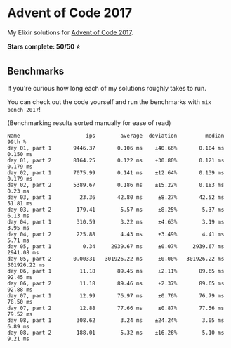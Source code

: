 # Advent of Code 2017

My Elixir solutions for [Advent of Code 2017](https://adventofcode.com/2017).

**Stars complete: 50/50 :star:**

## Benchmarks

If you're curious how long each of my solutions roughly takes to run.

You can check out the code yourself and run the benchmarks with `mix bench 2017`!

(Benchmarking results sorted manually for ease of read)

```
Name                     ips        average  deviation         median         99th %
day 01, part 1       9446.37       0.106 ms    ±40.66%       0.104 ms       0.150 ms
day 01, part 2       8164.25       0.122 ms    ±30.80%       0.121 ms       0.179 ms
day 02, part 1       7075.99       0.141 ms    ±12.64%       0.139 ms       0.179 ms
day 02, part 2       5389.67       0.186 ms    ±15.22%       0.183 ms        0.23 ms
day 03, part 1         23.36       42.80 ms     ±8.27%       42.52 ms       51.81 ms
day 03, part 2        179.41        5.57 ms     ±8.25%        5.37 ms        6.13 ms
day 04, part 1        310.59        3.22 ms     ±4.63%        3.19 ms        3.95 ms
day 04, part 2        225.88        4.43 ms     ±3.49%        4.41 ms        5.71 ms
day 05, part 1          0.34     2939.67 ms     ±0.07%     2939.67 ms     2941.08 ms
day 05, part 2       0.00331   301926.22 ms     ±0.00%   301926.22 ms   301926.22 ms
day 06, part 1         11.18       89.45 ms     ±2.11%       89.65 ms       92.45 ms
day 06, part 2         11.18       89.46 ms     ±2.37%       89.65 ms       92.88 ms
day 07, part 1         12.99       76.97 ms     ±0.76%       76.79 ms       78.50 ms
day 07, part 2         12.88       77.66 ms     ±0.87%       77.56 ms       79.52 ms
day 08, part 1        308.62        3.24 ms    ±24.24%        3.05 ms        6.89 ms
day 08, part 2        188.01        5.32 ms    ±16.26%        5.10 ms        9.21 ms
```
